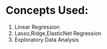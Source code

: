 # Concepts Used:

1. Linear Regression
2. Lasso,Ridge,ElasticNet Regression
3. Exploratory Data Analysis
